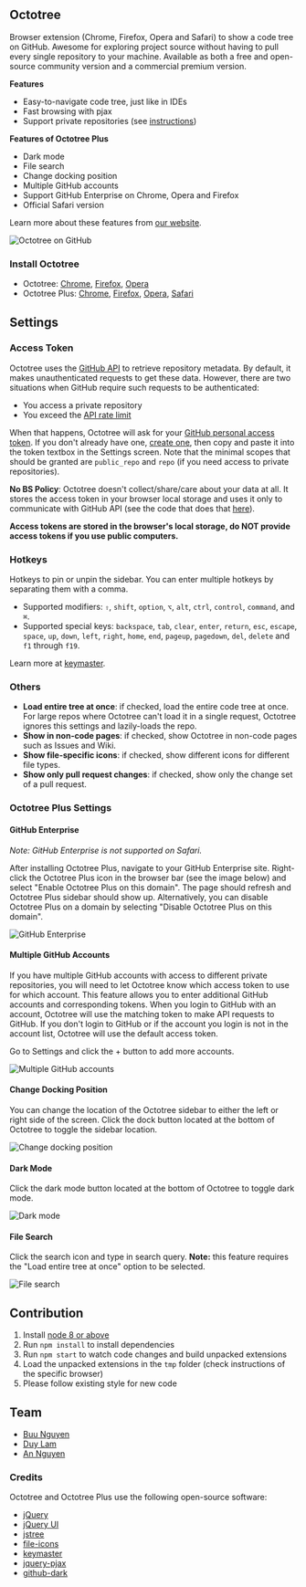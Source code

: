 ## Octotree

Browser extension (Chrome, Firefox, Opera and Safari) to show a code tree on GitHub. Awesome for exploring project source without having to pull every single repository to your machine. Available as both a free and open-source community version and a commercial premium version.

**Features**

- Easy-to-navigate code tree, just like in IDEs
- Fast browsing with pjax
- Support private repositories (see [instructions](#access-token))

**Features of Octotree Plus**

- Dark mode
- File search
- Change docking position
- Multiple GitHub accounts
- Support GitHub Enterprise on Chrome, Opera and Firefox
- Official Safari version

Learn more about these features from [our website](https://www.octotree.io).

![Octotree on GitHub](docs/chrome-github.png)

### Install Octotree

- Octotree: [Chrome](https://chrome.google.com/webstore/detail/octotree/bkhaagjahfmjljalopjnoealnfndnagc), [Firefox](https://addons.mozilla.org/en-US/firefox/addon/octotree/), [Opera](https://addons.opera.com/en/extensions/details/octotree/)
- Octotree Plus: [Chrome](), [Firefox](), [Opera](), [Safari]()

## Settings

### Access Token

Octotree uses the [GitHub API](https://developer.github.com/v3/) to retrieve repository metadata. By default, it makes unauthenticated requests to get these data. However, there are two situations when GitHub require such requests to be authenticated:

- You access a private repository
- You exceed the [API rate limit](https://developer.github.com/v3/#rate-limiting)

When that happens, Octotree will ask for your [GitHub personal access token](https://help.github.com/articles/creating-an-access-token-for-command-line-use). If you don't already have one, [create one](https://github.com/settings/tokens/new?scopes=repo&description=Octotree%20browser%20extension), then copy and paste it into the token textbox in the Settings screen. Note that the minimal scopes that should be granted are `public_repo` and `repo` (if you need access to private repositories).

**No BS Policy**: Octotree doesn't collect/share/care about your data at all. It stores the access token in your browser local storage and uses it only to communicate with GitHub API (see the code that does that [here](https://github.com/ovity/octotree/blob/559291ed9017f0c3429bc49419d001d9ea0ac510/src/adapters/github.js#L296-L313)).

**Access tokens are stored in the browser's local storage, do NOT provide access tokens if you use public computers.**

### Hotkeys

Hotkeys to pin or unpin the sidebar. You can enter multiple hotkeys by separating them with a comma.

- Supported modifiers: `⇧`, `shift`, `option`, `⌥`, `alt`, `ctrl`, `control`, `command`, and `⌘`.
- Supported special keys: `backspace`, `tab`, `clear`, `enter`, `return`, `esc`, `escape`, `space`, `up`, `down`, `left`, `right`, `home`, `end`, `pageup`, `pagedown`, `del`, `delete` and `f1` through `f19`.

Learn more at [keymaster](https://github.com/madrobby/keymaster#supported-keys).

### Others

- **Load entire tree at once**: if checked, load the entire code tree at once. For large repos where Octotree can't load it in a single request, Octotree ignores this settings and lazily-loads the repo.
- **Show in non-code pages**: if checked, show Octotree in non-code pages such as Issues and Wiki.
- **Show file-specific icons**: if checked, show different icons for different file types.
- **Show only pull request changes**: if checked, show only the change set of a pull request.

### Octotree Plus Settings

#### GitHub Enterprise

_Note: GitHub Enterprise is not supported on Safari._

After installing Octotree Plus, navigate to your GitHub Enterprise site. Right-click the Octotree Plus icon in the browser bar (see the image below) and select "Enable Octotree Plus on this domain". The page should refresh and Octotree Plus sidebar should show up. Alternatively, you can disable Octotree Plus on a domain by selecting "Disable Octotree Plus on this domain".

![GitHub Enterprise](docs/plus-ghe.png)

#### Multiple GitHub Accounts

If you have multiple GitHub accounts with access to different private repositories, you will need to let Octotree know which access token to use for which account.
This feature allows you to enter additional GitHub accounts and corresponding tokens. When you login to GitHub with an account, Octotree will use the matching token to make API requests to GitHub. If you don't login to GitHub or if the account you login is not in the account list, Octotree will use the default access token.

Go to Settings and click the + button to add more accounts.

![Multiple GitHub accounts](docs/plus-ma.jpg)

#### Change Docking Position

You can change the location of the Octotree sidebar to either the left or right side of the screen. Click the dock button located at the bottom of Octotree to toggle the sidebar location.

![Change docking position](docs/plus-dock.png)

#### Dark Mode

Click the dark mode button located at the bottom of Octotree to toggle dark mode.

![Dark mode](docs/plus-dark.png)

#### File Search

Click the search icon and type in search query. **Note:** this feature requires the "Load entire tree at once" option to be selected.

![File search](docs/plus-search.png)

## Contribution

1.  Install [node 8 or above](https://nodejs.org/en/download/)
1.  Run `npm install` to install dependencies
1.  Run `npm start` to watch code changes and build unpacked extensions
1.  Load the unpacked extensions in the `tmp` folder (check instructions of the specific browser)
1.  Please follow existing style for new code

## Team

- [Buu Nguyen](https://github.com/buunguyen)
- [Duy Lam](https://github.com/duylam)
- [An Nguyen](https://github.com/crashbell)

### Credits

Octotree and Octotree Plus use the following open-source software:

- [jQuery](https://github.com/jquery/jquery)
- [jQuery UI](https://github.com/jquery/jquery-ui)
- [jstree](https://github.com/vakata/jstree)
- [file-icons](https://github.com/file-icons/atom)
- [keymaster](https://github.com/madrobby/keymaster)
- [jquery-pjax](https://github.com/defunkt/jquery-pjax)
- [github-dark](https://github.com/StylishThemes/GitHub-Dark)
